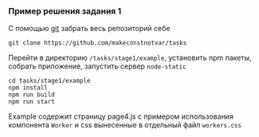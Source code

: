 ### Пример решения задания 1
C помощью [git](https://git-scm.com/) забрать весь репозиторий себе 
```
git clone https://github.com/makeconstnotvar/tasks
```

Перейти в директорию `/tasks/stage1/example`, установить npm пакеты, собрать приложение, запустить сервер `node-static`  

```
cd tasks/stage1/example
npm install
npm run build
npm run start
```

Example содержит страницу page4.js с примером использования компонента 
`Worker` и css вынесенные в отдельный файл `workers.css`